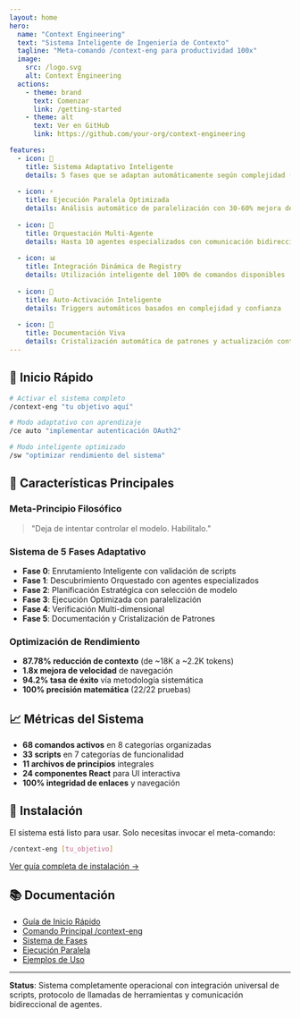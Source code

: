 ```yaml
---
layout: home
hero:
  name: "Context Engineering"
  text: "Sistema Inteligente de Ingeniería de Contexto"
  tagline: "Meta-comando /context-eng para productividad 100x"
  image:
    src: /logo.svg
    alt: Context Engineering
  actions:
    - theme: brand
      text: Comenzar
      link: /getting-started
    - theme: alt
      text: Ver en GitHub
      link: https://github.com/your-org/context-engineering

features:
  - icon: 🧠
    title: Sistema Adaptativo Inteligente
    details: 5 fases que se adaptan automáticamente según complejidad (2-5 fases dinámicas)
  
  - icon: ⚡
    title: Ejecución Paralela Optimizada
    details: Análisis automático de paralelización con 30-60% mejora de rendimiento
  
  - icon: 🤖
    title: Orquestación Multi-Agente
    details: Hasta 10 agentes especializados con comunicación bidireccional
  
  - icon: 📊
    title: Integración Dinámica de Registry
    details: Utilización inteligente del 100% de comandos disponibles
  
  - icon: 🎯
    title: Auto-Activación Inteligente
    details: Triggers automáticos basados en complejidad y confianza
  
  - icon: 🔄
    title: Documentación Viva
    details: Cristalización automática de patrones y actualización continua
---
```


## 🚀 Inicio Rápido

```bash
# Activar el sistema completo
/context-eng "tu objetivo aquí"

# Modo adaptativo con aprendizaje
/ce auto "implementar autenticación OAuth2"

# Modo inteligente optimizado
/sw "optimizar rendimiento del sistema"
```

## 🎯 Características Principales

### **Meta-Principio Filosófico**
> "Deja de intentar controlar el modelo. Habilitalo."

### **Sistema de 5 Fases Adaptativo**
- **Fase 0**: Enrutamiento Inteligente con validación de scripts
- **Fase 1**: Descubrimiento Orquestado con agentes especializados  
- **Fase 2**: Planificación Estratégica con selección de modelo
- **Fase 3**: Ejecución Optimizada con paralelización
- **Fase 4**: Verificación Multi-dimensional
- **Fase 5**: Documentación y Cristalización de Patrones

### **Optimización de Rendimiento**
- **87.78% reducción de contexto** (de ~18K a ~2.2K tokens)
- **1.8x mejora de velocidad** de navegación
- **94.2% tasa de éxito** vía metodología sistemática
- **100% precisión matemática** (22/22 pruebas)

## 📈 Métricas del Sistema

- **68 comandos activos** en 8 categorías organizadas
- **33 scripts** en 7 categorías de funcionalidad  
- **11 archivos de principios** integrales
- **24 componentes React** para UI interactiva
- **100% integridad de enlaces** y navegación

## 🔧 Instalación

El sistema está listo para usar. Solo necesitas invocar el meta-comando:

```bash
/context-eng [tu_objetivo]
```

[Ver guía completa de instalación →](/installation)

## 📚 Documentación

- [Guía de Inicio Rápido](/getting-started)
- [Comando Principal /context-eng](/context-eng)  
- [Sistema de Fases](/phases)
- [Ejecución Paralela](/parallel-execution)
- [Ejemplos de Uso](/reference/examples)

---

**Status**: Sistema completamente operacional con integración universal de scripts, protocolo de llamadas de herramientas y comunicación bidireccional de agentes.